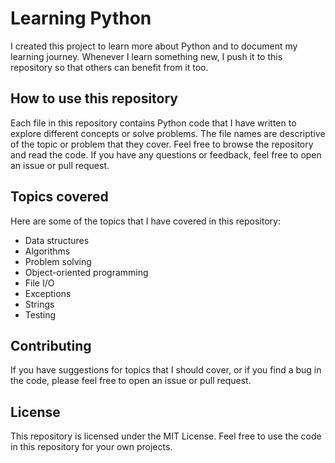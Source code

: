 # Learning Python

I created this project to learn more about Python and to document my learning journey. Whenever I learn something new, I push it to this repository so that others can benefit from it too.

## How to use this repository

Each file in this repository contains Python code that I have written to explore different concepts or solve problems. The file names are descriptive of the topic or problem that they cover.
Feel free to browse the repository and read the code. If you have any questions or feedback, feel free to open an issue or pull request.

## Topics covered
Here are some of the topics that I have covered in this repository:

- Data structures
- Algorithms
- Problem solving
- Object-oriented programming
- File I/O
- Exceptions
- Strings
- Testing


## Contributing
If you have suggestions for topics that I should cover, or if you find a bug in the code, please feel free to open an issue or pull request.

## License
This repository is licensed under the MIT License. Feel free to use the code in this repository for your own projects.
